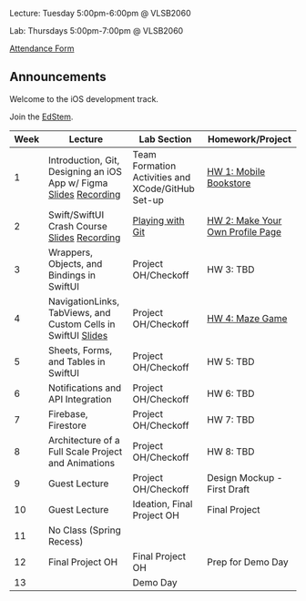 Lecture: Tuesday 5:00pm-6:00pm @ VLSB2060

Lab: Thursdays 5:00pm-7:00pm @ VLSB2060

[Attendance Form](https://forms.gle/fZcaDStASixSnMiz7)

## Announcements

Welcome to the iOS development track.

Join the [EdStem](https://edstem.org/us/join/cw4Evx).

| Week | Lecture                                                                                                                                                                                                   | Lab Section                                       | Homework/Project                                  |
| ---- | --------------------------------------------------------------------------------------------------------------------------------------------------------------------------------------------------------- | ------------------------------------------------- | ------------------------------------------------- |
| 1    | Introduction, Git, Designing an iOS App w/ Figma [Slides](https://docs.google.com/presentation/d/1XNysgMNXDp1SQ-brEi6VXpvslDjAaCb-Ff4mEzl97gU/edit?usp=sharing) [Recording](https://youtu.be/EWQUF9ZkVwo) | Team Formation Activities and XCode/GitHub Set-up | [HW 1: Mobile Bookstore](/#/hw/ios/hw1)           |
| 2    | Swift/SwiftUI Crash Course [Slides](https://docs.google.com/presentation/d/195ObUWuP-sX3mCZpxWNBfUz9G0iaAD15yWLk9Zk3zFM/edit?usp=sharing) [Recording](https://youtu.be/e0PlOyde1BM)                       | [Playing with Git](/#/lab/ios/lab1)               | [HW 2: Make Your Own Profile Page](/#/hw/ios/hw2) |
| 3    | Wrappers, Objects, and Bindings in SwiftUI                                                                                                                                                                | Project OH/Checkoff                               | HW 3: TBD                                         |
| 4    | NavigationLinks, TabViews, and Custom Cells in SwiftUI [Slides](https://docs.google.com/presentation/d/1ySBDc6uDeNfrIbNZDF5xSR4nYzImFHaWZQ5p8fqBKcw/edit?usp=share_link)                                  | Project OH/Checkoff                               | [HW 4: Maze Game](/#/hw/ios/hw4)                  |
| 5    | Sheets, Forms, and Tables in SwiftUI                                                                                                                                                                      | Project OH/Checkoff                               | HW 5: TBD                                         |
| 6    | Notifications and API Integration                                                                                                                                                                         | Project OH/Checkoff                               | HW 6: TBD                                         |
| 7    | Firebase, Firestore                                                                                                                                                                                       | Project OH/Checkoff                               | HW 7: TBD                                         |
| 8    | Architecture of a Full Scale Project and Animations                                                                                                                                                       | Project OH/Checkoff                               | HW 8: TBD                                         |
| 9    | Guest Lecture                                                                                                                                                                                             | Project OH/Checkoff                               | Design Mockup - First Draft                       |
| 10   | Guest Lecture                                                                                                                                                                                             | Ideation, Final Project OH                        | Final Project                                     |
| 11   | No Class (Spring Recess)                                                                                                                                                                                  |                                                   |                                                   |
| 12   | Final Project OH                                                                                                                                                                                          | Final Project OH                                  | Prep for Demo Day                                 |
| 13   |                                                                                                                                                                                                           | Demo Day                                          |
